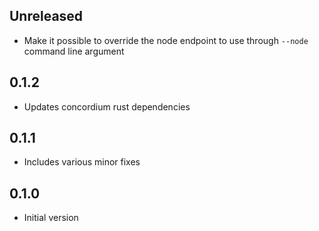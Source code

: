 ## Unreleased

- Make it possible to override the node endpoint to use through `--node` command line argument

## 0.1.2

- Updates concordium rust dependencies

## 0.1.1

- Includes various minor fixes

## 0.1.0

- Initial version
